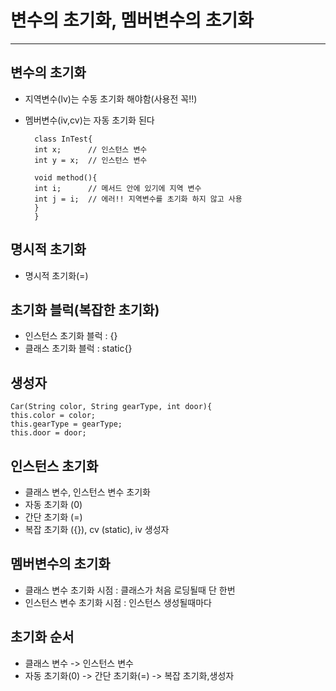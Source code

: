 # 변수의 초기화, 멤버변수의 초기화

* * *

## 변수의 초기화
* 지역변수(lv)는 수동 초기화 해야함(사용전 꼭!!)
* 멤버변수(iv,cv)는 자동 초기화 된다

        class InTest{
        int x;      // 인스턴스 변수
        int y = x;  // 인스턴스 변수

        void method(){
        int i;      // 메서드 안에 있기에 지역 변수
        int j = i;  // 에러!! 지역변수를 초기화 하지 않고 사용
        }
        }

## 명시적 초기화
* 명시적 초기화(=)

## 초기화 블럭(복잡한 초기화)
* 인스턴스 초기화 블럭 : {} 
* 클래스 초기화 블럭 : static{}

## 생성자 
    Car(String color, String gearType, int door){
    this.color = color;
    this.gearType = gearType;
    this.door = door;

## 인스턴스 초기화
* 클래스 변수, 인스턴스 변수 초기화
* 자동 초기화 (0)
* 간단 초기화 (=)
* 복잡 초기화 ({}), cv (static), iv 생성자

## 멤버변수의 초기화
* 클래스 변수 초기화 시점 : 클래스가 처음 로딩될때 단 한번
* 인스턴스 변수 초기화 시점 : 인스턴스 생성될때마다 

## 초기화 순서
* 클래스 변수 -> 인스턴스 변수 
* 자동 초기화(0) -> 간단 초기화(=) -> 복잡 초기화,생성자